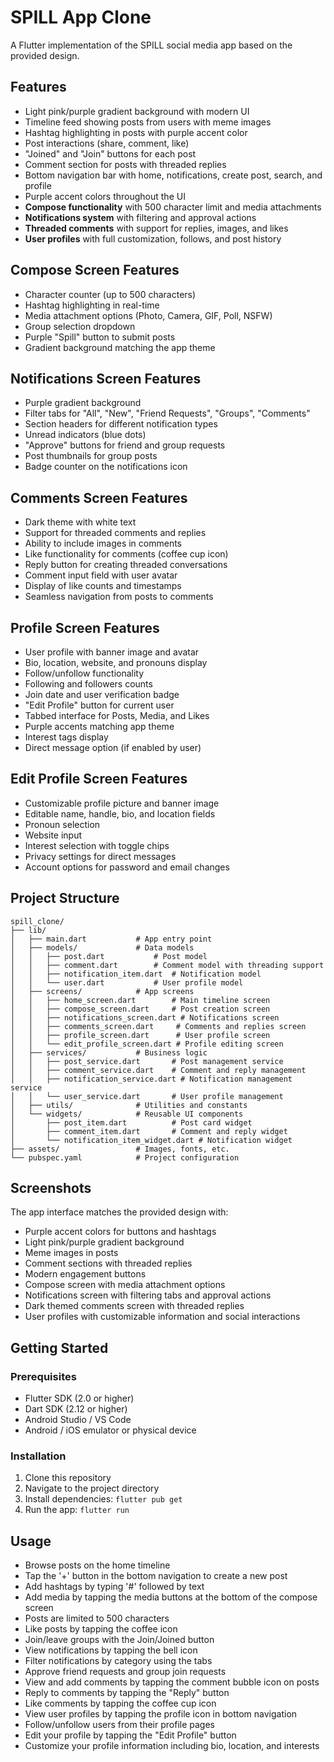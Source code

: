 # SPILL App Clone

A Flutter implementation of the SPILL social media app based on the provided design.

## Features

- Light pink/purple gradient background with modern UI
- Timeline feed showing posts from users with meme images
- Hashtag highlighting in posts with purple accent color
- Post interactions (share, comment, like)
- "Joined" and "Join" buttons for each post
- Comment section for posts with threaded replies
- Bottom navigation bar with home, notifications, create post, search, and profile
- Purple accent colors throughout the UI
- **Compose functionality** with 500 character limit and media attachments
- **Notifications system** with filtering and approval actions
- **Threaded comments** with support for replies, images, and likes
- **User profiles** with full customization, follows, and post history

## Compose Screen Features

- Character counter (up to 500 characters)
- Hashtag highlighting in real-time
- Media attachment options (Photo, Camera, GIF, Poll, NSFW)
- Group selection dropdown
- Purple "Spill" button to submit posts
- Gradient background matching the app theme

## Notifications Screen Features

- Purple gradient background
- Filter tabs for "All", "New", "Friend Requests", "Groups", "Comments"
- Section headers for different notification types
- Unread indicators (blue dots)
- "Approve" buttons for friend and group requests
- Post thumbnails for group posts
- Badge counter on the notifications icon

## Comments Screen Features

- Dark theme with white text
- Support for threaded comments and replies
- Ability to include images in comments
- Like functionality for comments (coffee cup icon)
- Reply button for creating threaded conversations
- Comment input field with user avatar
- Display of like counts and timestamps
- Seamless navigation from posts to comments

## Profile Screen Features

- User profile with banner image and avatar
- Bio, location, website, and pronouns display
- Follow/unfollow functionality
- Following and followers counts
- Join date and user verification badge
- "Edit Profile" button for current user
- Tabbed interface for Posts, Media, and Likes
- Purple accents matching app theme
- Interest tags display
- Direct message option (if enabled by user)

## Edit Profile Screen Features

- Customizable profile picture and banner image
- Editable name, handle, bio, and location fields
- Pronoun selection
- Website input
- Interest selection with toggle chips
- Privacy settings for direct messages
- Account options for password and email changes

## Project Structure

```
spill_clone/
├── lib/
│   ├── main.dart           # App entry point
│   ├── models/             # Data models
│   │   ├── post.dart           # Post model
│   │   ├── comment.dart        # Comment model with threading support
│   │   ├── notification_item.dart  # Notification model
│   │   └── user.dart           # User profile model
│   ├── screens/            # App screens
│   │   ├── home_screen.dart        # Main timeline screen
│   │   ├── compose_screen.dart     # Post creation screen
│   │   ├── notifications_screen.dart # Notifications screen
│   │   ├── comments_screen.dart     # Comments and replies screen
│   │   ├── profile_screen.dart      # User profile screen
│   │   └── edit_profile_screen.dart # Profile editing screen
│   ├── services/           # Business logic
│   │   ├── post_service.dart       # Post management service
│   │   ├── comment_service.dart    # Comment and reply management
│   │   ├── notification_service.dart # Notification management service
│   │   └── user_service.dart       # User profile management
│   ├── utils/              # Utilities and constants
│   └── widgets/            # Reusable UI components
│       ├── post_item.dart          # Post card widget
│       ├── comment_item.dart       # Comment and reply widget
│       └── notification_item_widget.dart # Notification widget
├── assets/                 # Images, fonts, etc.
└── pubspec.yaml            # Project configuration
```

## Screenshots

The app interface matches the provided design with:
- Purple accent colors for buttons and hashtags
- Light pink/purple gradient background
- Meme images in posts
- Comment sections with threaded replies
- Modern engagement buttons
- Compose screen with media attachment options
- Notifications screen with filtering tabs and approval actions
- Dark themed comments screen with threaded replies
- User profiles with customizable information and social interactions

## Getting Started

### Prerequisites

- Flutter SDK (2.0 or higher)
- Dart SDK (2.12 or higher)
- Android Studio / VS Code
- Android / iOS emulator or physical device

### Installation

1. Clone this repository
2. Navigate to the project directory
3. Install dependencies: `flutter pub get`
4. Run the app: `flutter run`

## Usage

- Browse posts on the home timeline
- Tap the '+' button in the bottom navigation to create a new post
- Add hashtags by typing '#' followed by text
- Add media by tapping the media buttons at the bottom of the compose screen
- Posts are limited to 500 characters
- Like posts by tapping the coffee icon
- Join/leave groups with the Join/Joined button
- View notifications by tapping the bell icon
- Filter notifications by category using the tabs
- Approve friend requests and group join requests
- View and add comments by tapping the comment bubble icon on posts
- Reply to comments by tapping the "Reply" button
- Like comments by tapping the coffee cup icon
- View user profiles by tapping the profile icon in bottom navigation
- Follow/unfollow users from their profile pages
- Edit your profile by tapping the "Edit Profile" button
- Customize your profile information including bio, location, and interests

